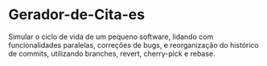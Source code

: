 # Gerador-de-Cita-es
Simular o ciclo de vida de um pequeno software, lidando com funcionalidades paralelas, correções de bugs, e reorganização do histórico de commits, utilizando branches, revert, cherry-pick e rebase.
